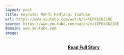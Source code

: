 ```yaml
---
layout: post
title: Keynote: Mehdi Medjaoui YouTube
url: https://www.youtube.com/watch/v=tEPKkSN21NE
source: https://www.youtube.com/watch/v=tEPKkSN21NE
domain: www.youtube.com
image: 
---
```


<p></p>
<center><p><a href="https://www.youtube.com/watch/v=tEPKkSN21NE" style='padding:25px; font-sze:18px; font-weight: bold;'>Read Full Story</a></p></center>
